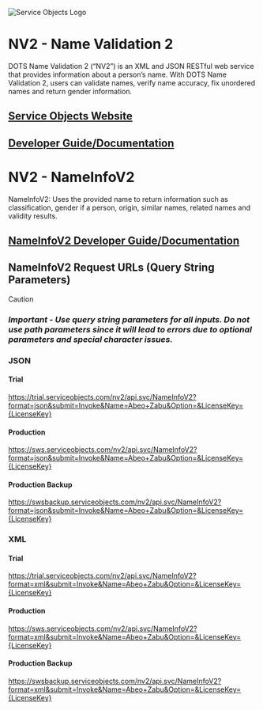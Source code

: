 ![Service Objects Logo](https://www.serviceobjects.com/wp-content/uploads/2021/05/SO-Logo-with-TM.gif "Service Objects Logo")

# NV2 - Name Validation 2

DOTS Name Validation 2 (“NV2”) is an XML and JSON RESTful web service that provides information about a person’s name. With DOTS Name Validation 2, users can validate names, verify name accuracy, fix unordered names and return gender information.

## [Service Objects Website](https://serviceobjects.com)
## [Developer Guide/Documentation](https://www.serviceobjects.com/docs/)

# NV2 - NameInfoV2

NameInfoV2: Uses the provided name to return information such as classification, gender if a person, origin, similar names, related names and validity results.

## [NameInfoV2 Developer Guide/Documentation](https://www.serviceobjects.com/docs/dots-name-validation-2/nv2-operations/nv2-nameinfov2-recommended/)

## NameInfoV2 Request URLs (Query String Parameters)

>[!CAUTION]
>### *Important - Use query string parameters for all inputs.  Do not use path parameters since it will lead to errors due to optional parameters and special character issues.*


### JSON
#### Trial

https://trial.serviceobjects.com/nv2/api.svc/NameInfoV2?format=json&submit=Invoke&Name=Abeo+Zabu&Option=&LicenseKey={LicenseKey}

#### Production

https://sws.serviceobjects.com/nv2/api.svc/NameInfoV2?format=json&submit=Invoke&Name=Abeo+Zabu&Option=&LicenseKey={LicenseKey}

#### Production Backup

https://swsbackup.serviceobjects.com/nv2/api.svc/NameInfoV2?format=json&submit=Invoke&Name=Abeo+Zabu&Option=&LicenseKey={LicenseKey}

### XML
#### Trial

https://trial.serviceobjects.com/nv2/api.svc/NameInfoV2?format=xml&submit=Invoke&Name=Abeo+Zabu&Option=&LicenseKey={LicenseKey}

#### Production

https://sws.serviceobjects.com/nv2/api.svc/NameInfoV2?format=xml&submit=Invoke&Name=Abeo+Zabu&Option=&LicenseKey={LicenseKey}

#### Production Backup

https://swsbackup.serviceobjects.com/nv2/api.svc/NameInfoV2?format=xml&submit=Invoke&Name=Abeo+Zabu&Option=&LicenseKey={LicenseKey}
